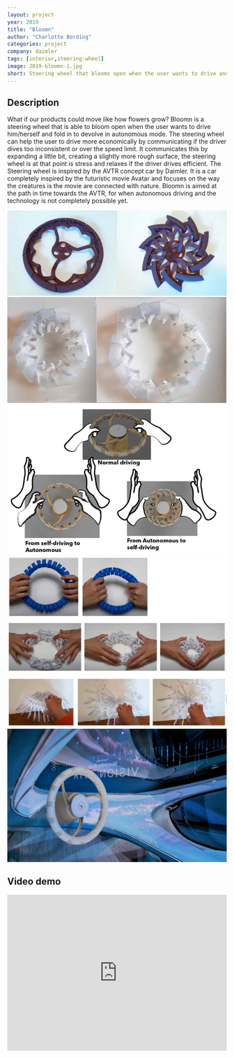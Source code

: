```yaml
---
layout: project
year: 2019
title: "Bloomn"
author: "Charlotte Bording"
categories: project
company: daimler
tags: [interior,steering-wheel]
image: 2019-bloomn-1.jpg
short: Steering wheel that blooms open when the user wants to drive and fold in to devolve in mode of automation.
---
```


## Description
What if our products could move like how flowers grow? Bloomn is a steering wheel that is able to bloom open when the user wants to drive him/herself and fold in to devolve in autonomous mode. The steering wheel can help the user to drive more economically by communicating if the driver dives too inconsistent or over the speed limit. It communicates this by expanding a little bit, creating a slightly more rough surface, the steering wheel is at that point is stress and relaxes if the driver drives efficient.
The Steering wheel is inspired by the AVTR concept car by Daimler. It is a car completely inspired by the futuristic movie Avatar and focuses on the way the creatures is the movie are connected with nature. Bloomn is aimed at the path in time towards the AVTR, for when autonomous driving and the technology is not completely possible yet.

<div class="project-image">
  <img src="/assets/img/2019-bloomn-2.jpg">
</div>
<div class="project-image">
  <img src="/assets/img/2019-bloomn-3.jpg">
</div>
<div class="project-image">
  <img src="/assets/img/2019-bloomn-4.jpg">
</div>
<div class="project-image">
  <img src="/assets/img/2019-bloomn-5.jpg">
</div>
<div class="project-image">
  <img src="/assets/img/2019-bloomn-6.jpg">
</div>

## Video demo
<iframe style="display:inline-block; border:0px solid #FFF; width: 100%; height: 358px" src="https://www.youtube.com/embed/7Id4nRLvdH0?playlist=7Id4nRLvdH0&loop=1&autoplay=1&mute=1" frameborder="0" allowfullscreen></iframe>